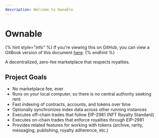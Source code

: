 ```yaml
---
description: Welcome to Ownable
---
```


# Ownable

{% hint style="info" %}
If you're viewing this on GitHub, you can view a GitBook version of this document [here](https://docs.ownable.xyz).
{% endhint %}



A decentralized, zero-fee marketplace that respects royalties.

## Project Goals

* No marketplace fee, ever
* Runs on your local computer, so there is no central authority seeking rent
* Fast indexing of contracts, accounts, and tokens over time
* Optionally synchronizes index data across other running instances
* Executes off-chain trades that follow EIP-2981 (NFT Royalty Standard)
* Executes on-chain trades that enforce royalties through EIP-2981
* Provides related features for working with tokens (archive, rarity, messaging, publishing, royalty adherence, etc.)
